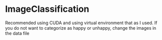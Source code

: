 # ImageClassification

Recommended using CUDA and using virtual environment that as I used. 
If you do not want to categorize as happy or unhappy, change the images in the data file

